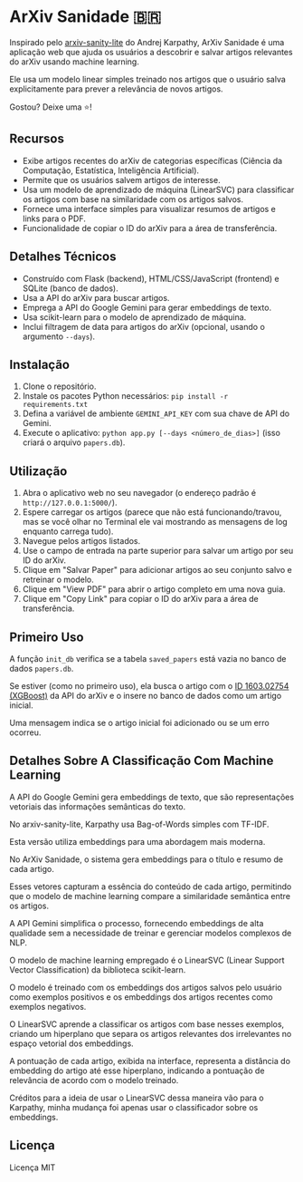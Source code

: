 # ArXiv Sanidade 🇧🇷

Inspirado pelo [arxiv-sanity-lite](https://arxiv-sanity-lite.com/) do Andrej Karpathy, ArXiv Sanidade é uma aplicação web que ajuda os usuários a descobrir e salvar artigos relevantes do arXiv usando machine learning.

Ele usa um modelo linear simples treinado nos artigos que o usuário salva explicitamente para prever a relevância de novos artigos.

Gostou? Deixe uma ⭐!

## Recursos

* Exibe artigos recentes do arXiv de categorias específicas (Ciência da Computação, Estatística, Inteligência Artificial).
* Permite que os usuários salvem artigos de interesse.
* Usa um modelo de aprendizado de máquina (LinearSVC) para classificar os artigos com base na similaridade com os artigos salvos.
* Fornece uma interface simples para visualizar resumos de artigos e links para o PDF.
* Funcionalidade de copiar o ID do arXiv para a área de transferência.

## Detalhes Técnicos

* Construído com Flask (backend), HTML/CSS/JavaScript (frontend) e SQLite (banco de dados).
* Usa a API do arXiv para buscar artigos.
* Emprega a API do Google Gemini para gerar embeddings de texto.
* Usa scikit-learn para o modelo de aprendizado de máquina.
* Inclui filtragem de data para artigos do arXiv (opcional, usando o argumento `--days`).

## Instalação

1. Clone o repositório.
2. Instale os pacotes Python necessários: `pip install -r requirements.txt`
3. Defina a variável de ambiente `GEMINI_API_KEY` com sua chave de API do Gemini.
4. Execute o aplicativo: `python app.py [--days <número_de_dias>]` (isso criará o arquivo `papers.db`).

## Utilização

1. Abra o aplicativo web no seu navegador (o endereço padrão é `http://127.0.0.1:5000/`).
2. Espere carregar os artigos (parece que não está funcionando/travou, mas se você olhar no Terminal ele vai mostrando as mensagens de log enquanto carrega tudo).
3. Navegue pelos artigos listados.
4. Use o campo de entrada na parte superior para salvar um artigo por seu ID do arXiv.
5. Clique em "Salvar Paper" para adicionar artigos ao seu conjunto salvo e retreinar o modelo.
6. Clique em "View PDF" para abrir o artigo completo em uma nova guia.
7. Clique em "Copy Link" para copiar o ID do arXiv para a área de transferência.

## Primeiro Uso

A função `init_db` verifica se a tabela `saved_papers` está vazia no banco de dados `papers.db`.

Se estiver (como no primeiro uso), ela busca o artigo com o [ID 1603.02754 (XGBoost)](https://arxiv.org/abs/1603.02754) da API do arXiv e o insere no banco de dados como um artigo inicial.

Uma mensagem indica se o artigo inicial foi adicionado ou se um erro ocorreu.

## Detalhes Sobre A Classificação Com Machine Learning

A API do Google Gemini gera embeddings de texto, que são representações vetoriais das informações semânticas do texto.

No arxiv-sanity-lite, Karpathy usa Bag-of-Words simples com TF-IDF.

Esta versão utiliza embeddings para uma abordagem mais moderna.

No ArXiv Sanidade, o sistema gera embeddings para o título e resumo de cada artigo.

Esses vetores capturam a essência do conteúdo de cada artigo, permitindo que o modelo de machine learning compare a similaridade semântica entre os artigos. 

A API Gemini simplifica o processo, fornecendo embeddings de alta qualidade sem a necessidade de treinar e gerenciar modelos complexos de NLP.

O modelo de machine learning empregado é o LinearSVC (Linear Support Vector Classification) da biblioteca scikit-learn.

O modelo é treinado com os embeddings dos artigos salvos pelo usuário como exemplos positivos e os embeddings dos artigos recentes como exemplos negativos.

O LinearSVC aprende a classificar os artigos com base nesses exemplos, criando um hiperplano que separa os artigos relevantes dos irrelevantes no espaço vetorial dos embeddings.

A pontuação de cada artigo, exibida na interface, representa a distância do embedding do artigo até esse hiperplano, indicando a pontuação de relevância de acordo com o modelo treinado.

Créditos para a ideia de usar o LinearSVC dessa maneira vão para o Karpathy, minha mudança foi apenas usar o classificador sobre os embeddings.

## Licença

Licença MIT
